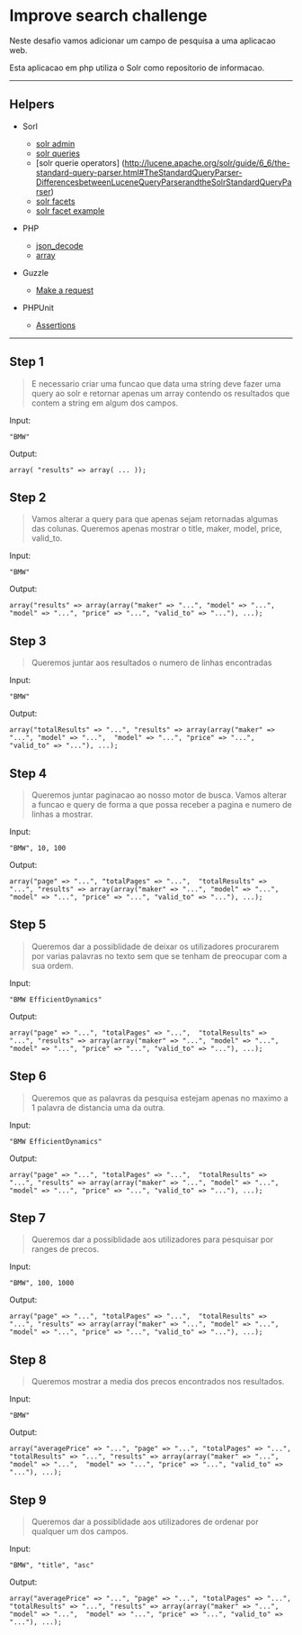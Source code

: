 # Improve search challenge

Neste desafio vamos adicionar um campo de  pesquisa a uma aplicacao web.

Esta aplicacao em php utiliza o Solr como repositorio de informacao.

---

## Helpers

- Sorl
    * [solr admin](http://localhost:8983/solr/#/carscore/query)
    * [solr queries](http://lucene.apache.org/solr/guide/6_6/common-query-parameters.html)
    * [solr querie operators] (http://lucene.apache.org/solr/guide/6_6/the-standard-query-parser.html#TheStandardQueryParser-DifferencesbetweenLuceneQueryParserandtheSolrStandardQueryParser)
    * [solr facets](http://lucene.apache.org/solr/guide/6_6/faceting.html#faceting)
    * [solr facet example](http://yonik.com/solr-facet-functions/)

- PHP
    * [json_decode](http://php.net/manual/en/function.json-decode.php)
    * [array](http://php.net/manual/en/function.array.php)

- Guzzle
    * [Make a request](http://docs.guzzlephp.org/en/stable/quickstart.html)

- PHPUnit
    * [Assertions](https://phpunit.de/manual/current/en/appendixes.assertions.html)

---

## Step 1

> E necessario criar uma funcao que data uma string deve fazer uma query ao
solr e retornar apenas um array contendo os resultados que contem a string em algum dos campos.

Input:

    "BMW"

Output:

    array( "results" => array( ... ));


## Step 2

> Vamos alterar a query para que apenas sejam retornadas algumas das colunas.
Queremos apenas mostrar o title, maker, model, price, valid_to.

Input:

    "BMW"

Output:

    array("results" => array(array("maker" => "...", "model" => "...",  "model" => "...", "price" => "...", "valid_to" => "..."), ...);

## Step 3

> Queremos juntar aos resultados o numero de linhas encontradas

Input:

    "BMW"

Output:

    array("totalResults" => "...", "results" => array(array("maker" => "...", "model" => "...",  "model" => "...", "price" => "...", "valid_to" => "..."), ...);

## Step 4

> Queremos juntar paginacao ao nosso motor de busca. Vamos alterar a funcao e
query de forma a que possa receber a pagina e numero de linhas a mostrar.

Input:

    "BMW", 10, 100

Output:

    array("page" => "...", "totalPages" => "...",  "totalResults" => "...", "results" => array(array("maker" => "...", "model" => "...",  "model" => "...", "price" => "...", "valid_to" => "..."), ...);

## Step 5

> Queremos dar a possiblidade de deixar os utilizadores procurarem por varias palavras no texto
sem que se tenham de preocupar com a sua ordem.

Input:

    "BMW EfficientDynamics"

Output:

    array("page" => "...", "totalPages" => "...",  "totalResults" => "...", "results" => array(array("maker" => "...", "model" => "...",  "model" => "...", "price" => "...", "valid_to" => "..."), ...);

## Step 6

> Queremos que as palavras da pesquisa estejam apenas no maximo a 1 palavra de distancia uma da outra.

Input:

    "BMW EfficientDynamics"

Output:

    array("page" => "...", "totalPages" => "...",  "totalResults" => "...", "results" => array(array("maker" => "...", "model" => "...",  "model" => "...", "price" => "...", "valid_to" => "..."), ...);

## Step 7

> Queremos dar a possiblidade aos utilizadores para pesquisar por ranges de precos.

Input:

    "BMW", 100, 1000

Output:

    array("page" => "...", "totalPages" => "...",  "totalResults" => "...", "results" => array(array("maker" => "...", "model" => "...",  "model" => "...", "price" => "...", "valid_to" => "..."), ...);


## Step 8

> Queremos mostrar a media dos precos encontrados nos resultados.

Input:

    "BMW"

Output:

    array("averagePrice" => "...", "page" => "...", "totalPages" => "...",  "totalResults" => "...", "results" => array(array("maker" => "...", "model" => "...",  "model" => "...", "price" => "...", "valid_to" => "..."), ...);

## Step 9

> Queremos dar a possiblidade aos utilizadores de ordenar por qualquer um dos campos.

Input:

    "BMW", "title", "asc"

Output:

    array("averagePrice" => "...", "page" => "...", "totalPages" => "...",  "totalResults" => "...", "results" => array(array("maker" => "...", "model" => "...",  "model" => "...", "price" => "...", "valid_to" => "..."), ...);
